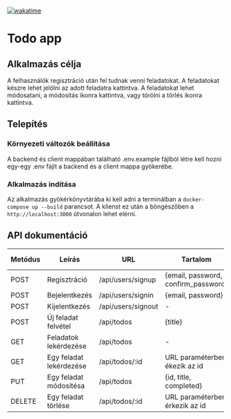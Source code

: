 [![wakatime](https://wakatime.com/badge/user/da8cd449-74a6-4a7b-bcbe-d6c973983c4f/project/beb31a39-7cae-47a9-bcd5-f501f4e8675a.svg)](https://wakatime.com/badge/user/da8cd449-74a6-4a7b-bcbe-d6c973983c4f/project/beb31a39-7cae-47a9-bcd5-f501f4e8675a)

# Todo app

## Alkalmazás célja
A felhasználók regisztráció után fel tudnak venni feladatokat. A feladatokat készre lehet jelölni az adott feladatra kattintva. A feladatokat lehet módosatani, a módosítás ikonra kattintva, vagy törölni a törlés ikonra kattintva.

## Telepítés

### Környezeti változók beállítása

A backend és client mappában található .env.example fájlból létre kell hozni egy-egy .env fájlt a backend és a client mappa gyökerébe.

### Alkalmazás indítása

Az alkalmazás gyökérkönyvtárába ki kell adni a terminálban a `docker-compose up --build` parancsot.
A klienst ez után a böngészőben a `http://localhost:3000` útvonalon lehet elérni.

## API dokumentáció

| Metódus | Leírás                  | URL                | Tartalom                            | Válasz                      | Státusz kód |
|---------|-------------------------|--------------------|-------------------------------------|-----------------------------|-------------|
| POST    | Regisztráció            | /api/users/signup  | {email, password, confirm_password} | {id, email}                 | 201         |
| POST    | Bejelentkezés           | /api/users/signin  | {email, password}                   | {id, email}                 | 200         |
| POST    | Kijelentkezés           | /api/users/signout | -                                   | -                           | 200         |
| POST    | Új feladat felvétel     | /api/todos         | {title}                             | {id, title, completed}      | 201         |
| GET     | Feladatok lekérdezése   | /api/todos         | -                                   | [...{id, title, completed}] | 200         |
| GET     | Egy feladat lekérdezése | /api/todos/:id     | URL paraméterben ékezik az id       | {id, title, completed}      | 200         |
| PUT     | Egy feladat módosítésa  | /api/todos         |  {id, title, completed}             | {id, title, completed}      | 200         |
| DELETE  | Egy feladat törlése     | /api/todos/:id     | URL paraméterben érkezik az id      | {success}                   | 200         |



